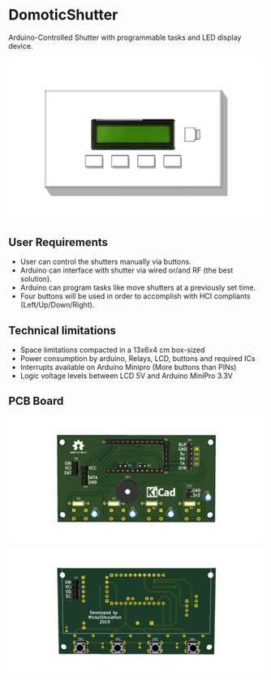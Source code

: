 # DomoticShutter
Arduino-Controlled Shutter with programmable tasks and LED display device.

![Panel](https://raw.githubusercontent.com/Mickyleitor/DomoticShutter/master/Docs/3Dmodel/DomoticShutterPanel.jpg)

## User Requirements
* User can control the shutters manually via buttons.
* Arduino can interface with shutter via wired or/and RF (the best solution).
* Arduino can program tasks like move shutters at a previously set time.
* Four buttons will be used in order to accomplish with HCI compliants (Left/Up/Down/Right).

## Technical limitations
* Space limitations compacted in a 13x6x4 cm box-sized
* Power consumption by arduino, Relays, LCD, buttons and required ICs
* Interrupts available on Arduino Minipro (More buttons than PINs)
* Logic voltage levels between LCD 5V and Arduino MiniPro 3.3V

## PCB Board

![Board Front](https://raw.githubusercontent.com/Mickyleitor/DomoticShutter/master/Docs/3Dmodel/DomoticShutterBoardFront.jpg)

![Board Back](https://raw.githubusercontent.com/Mickyleitor/DomoticShutter/master/Docs/3Dmodel/DomoticShutterBoardBack.jpg)